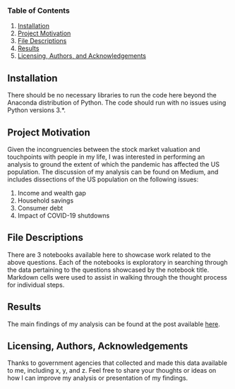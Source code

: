 
### Table of Contents

1. [Installation](#installation)
2. [Project Motivation](#motivation)
3. [File Descriptions](#files)
4. [Results](#results)
5. [Licensing, Authors, and Acknowledgements](#licensing)

## Installation <a name="installation"></a>

There should be no necessary libraries to run the code here beyond the Anaconda distribution of Python.  The code should run with no issues using Python versions 3.*.

## Project Motivation<a name="motivation"></a>

Given the incongruencies between the stock market valuation and touchpoints with people in my life, I was interested in performing an analysis to ground the extent of which the pandemic has affected the US population. The discussion of my analysis can be found on Medium, and includes dissections of the US population on the following issues:

1. Income and wealth gap
2. Household savings
3. Consumer debt
4. Impact of COVID-19 shutdowns

## File Descriptions <a name="files"></a>

There are 3 notebooks available here to showcase work related to the above questions.  Each of the notebooks is exploratory in searching through the data pertaining to the questions showcased by the notebook title.  Markdown cells were used to assist in walking through the thought process for individual steps.  

## Results<a name="results"></a>

The main findings of my analysis can be found at the post available [here](https://medium.com/).

## Licensing, Authors, Acknowledgements<a name="licensing"></a>

Thanks to government agencies that collected and made this data available to me, including x, y, and z. Feel free to share your thoughts or ideas on how I can improve my analysis or presentation of my findings.
